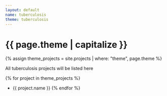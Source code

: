 ```yaml
---
layout: default
name: tuberculosis
theme: tuberculosis
---
```


# {{ page.theme | capitalize }}
{% assign theme_projects = site.projects | where: "theme", page.theme %}

All tuberculosis projects will be listed here

{% for project in theme_projects %}
- {{ project.name }}
{% endfor %}
